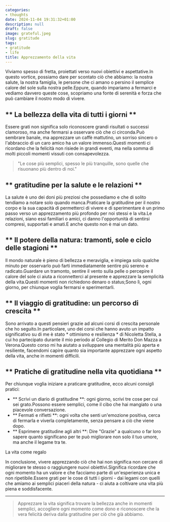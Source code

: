 ```yaml
---
categories:
- thoughts
date: 2024-11-04 19:31:32+01:00
description: null
draft: false
image: grateful.jpeg
slug: gratitude
tags:
- gratitude
- life
title: Apprezzamento della vita
---
```


Viviamo spesso di fretta, proiettati verso nuovi obiettivi e aspettative.In questo vortice, possiamo dare per scontato ciò che abbiamo: la nostra salute, la nostra famiglia, le persone che ci amano o persino il semplice calore del sole sulla nostra pelle.Eppure, quando impariamo a fermarci e vediamo davvero queste cose, scopriamo una fonte di serenità e forza che può cambiare il nostro modo di vivere.

## ** La bellezza della vita di tutti i giorni **

Essere grati non significa solo riconoscere grandi risultati o successi clamoroso, ma anche fermarsi a osservare ciò che ci circonda.Può sembrare banale, ma apprezzare un caffè mattutino, un sorriso sincero o l'abbraccio di un caro amico ha un valore immenso.Questi momenti ci ricordano che la felicità non risiede in grandi eventi, ma nella somma di molti piccoli momenti vissuti con consapevolezza.

> "Le cose più semplici, spesso le più tranquille, sono quelle che risuonano più dentro di noi."

## ** gratitudine per la salute e le relazioni **

La salute è uno dei doni più preziosi che possediamo e che di solito tendiamo a notare solo quando manca.Praticare la gratitudine per il nostro corpo e la sua capacità di permetterci di vivere e di sperimentare è un primo passo verso un apprezzamento più profondo per noi stessi e la vita.Le relazioni, siano essi familiari o amici, ci danno l'opportunità di sentirsi compresi, supportati e amati.E anche questo non è mai un dato.

## ** Il potere della natura: tramonti, sole e ciclo delle stagioni **

Il mondo naturale è pieno di bellezza e meraviglia, e impiega solo qualche minuto per osservarlo può farti immediatamente sentire più sereno e radicato.Guardare un tramonto, sentire il vento sulla pelle o percepire il calore del sole ci aiuta a riconnetterci al presente e apprezzare la semplicità della vita.Questi momenti non richiedono denaro o status;Sono lì, ogni giorno, per chiunque voglia fermarsi e sperimentarli.

## ** Il viaggio di gratitudine: un percorso di crescita **

Sono arrivato a questi pensieri grazie ad alcuni corsi di crescita personale che ho seguito.In particolare, uno dei corsi che hanno avuto un impatto significativo su di me è stato * ottimismo e resilienza * di Nicoletta Stella, a cui ho partecipato durante il mio periodo al Collegio di Merito Don Mazza a Verona.Questo corso mi ha aiutato a sviluppare una mentalità più aperta e resiliente, facendomi capire quanto sia importante apprezzare ogni aspetto della vita, anche in momenti difficili.

## ** Pratiche di gratitudine nella vita quotidiana **

Per chiunque voglia iniziare a praticare gratitudine, ecco alcuni consigli pratici:

- ** Scrivi un diario di gratitudine **: ogni giorno, scrivi tre cose per cui sei grato.Possono essere semplici, come il cibo che hai mangiato o una piacevole conversazione.
- ** Fermati e rifletti **: ogni volta che senti un'emozione positiva, cerca di fermarla e viverla completamente, senza pensare a ciò che viene dopo.
- ** Esprimere gratitudine agli altri **: Dire "Grazie" a qualcuno o far loro sapere quanto significano per te può migliorare non solo il tuo umore, ma anche il legame tra te.

La vita come regalo

In conclusione, vivere apprezzando ciò che hai non significa non cercare di migliorare te stesso o raggiungere nuovi obiettivi.Significa ricordare che ogni momento ha un valore e che facciamo parte di un'esperienza unica e non ripetibile.Essere grati per le cose di tutti i giorni - dai legami con quelli che amiamo ai semplici piaceri della natura - ci aiuta a coltivare una vita più piena e soddisfacente.

---

> Apprezzare la vita significa trovare la bellezza anche in momenti semplici, accogliere ogni momento come dono e riconoscere che la vera felicità deriva dalla gratitudine per ciò che già abbiamo.


